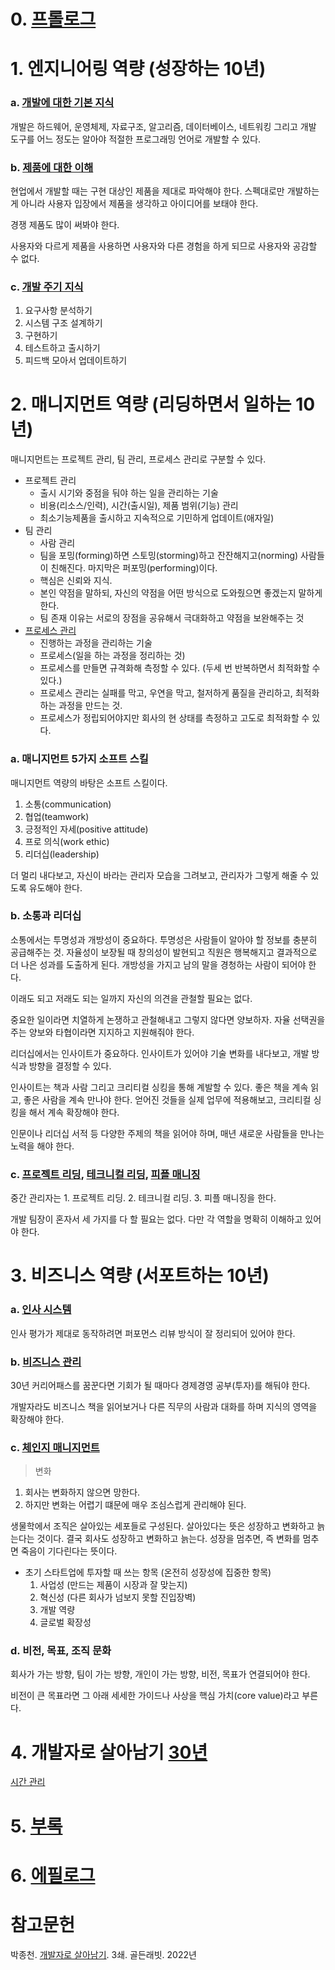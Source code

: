 # 0. [프롤로그](https://github.com/mildsalmon/Late_Night_Bookstore/blob/main/Book/%EA%B0%9C%EB%B0%9C%EC%9E%90%EB%A1%9C%EC%82%B4%EC%95%84%EB%82%A8%EA%B8%B0/0_%ED%94%84%EB%A1%A4%EB%A1%9C%EA%B7%B8.md)

# 1. 엔지니어링 역량 (성장하는 10년)

### a. [개발에 대한 기본 지식](https://github.com/mildsalmon/Late_Night_Bookstore/blob/main/Book/%EA%B0%9C%EB%B0%9C%EC%9E%90%EB%A1%9C%EC%82%B4%EC%95%84%EB%82%A8%EA%B8%B0/1_%EA%B0%9C%EB%B0%9C%EC%9E%90%EC%9D%98%EC%86%8C%EC%96%91.md)

개발은 하드웨어, 운영체제, 자료구조, 알고리즘, 데이터베이스, 네트워킹 그리고 개발 도구를 어느 정도는 알아야 적절한 프로그래밍 언어로 개발할 수 있다.

### b. [제품에 대한 이해](https://github.com/mildsalmon/Late_Night_Bookstore/blob/main/Book/%EA%B0%9C%EB%B0%9C%EC%9E%90%EB%A1%9C%EC%82%B4%EC%95%84%EB%82%A8%EA%B8%B0/2_%EA%B3%A0%EA%B0%9D%EC%9D%B4_%EC%9B%90%ED%95%98%EB%8A%94_%EC%A0%9C%ED%92%88_%EB%94%94%EC%9E%90%EC%9D%B8.md)

현업에서 개발할 때는 구현 대상인 제품을 제대로 파악해야 한다. 스펙대로만 개발하는 게 아니라 사용자 입장에서 제품을 생각하고 아이디어를 보태야 한다.

경쟁 제품도 많이 써봐야 한다.

사용자와 다르게 제품을 사용하면 사용자와 다른 경험을 하게 되므로 사용자와 공감할 수 없다.

### c. [개발 주기 지식](https://github.com/mildsalmon/Late_Night_Bookstore/blob/main/Book/%EA%B0%9C%EB%B0%9C%EC%9E%90%EB%A1%9C%EC%82%B4%EC%95%84%EB%82%A8%EA%B8%B0/3_30%EB%85%84%EA%B0%84_%EC%8B%A4%EC%B2%9C%ED%95%A0_%EA%B0%9C%EB%B0%9C_%EC%A3%BC%EA%B8%B0.md)

1. 요구사항 분석하기
2. 시스템 구조 설계하기
3. 구현하기
4. 테스트하고 출시하기
5. 피드백 모아서 업데이트하기


# 2. 매니지먼트 역량 (리딩하면서 일하는 10년)

매니지먼트는 프로젝트 관리, 팀 관리, 프로세스 관리로 구분할 수 있다. 

- 프로젝트 관리
  - 출시 시기와 중점을 둬야 하는 일을 관리하는 기술
  - 비용(리소스/인력), 시간(출시일), 제품 범위(기능) 관리
  - 최소기능제품을 출시하고 지속적으로 기민하게 업데이트(애자일)
- 팀 관리
  - 사람 관리
  - 팀을 포밍(forming)하면 스토밍(storming)하고 잔잔해지고(norming) 사람들이 친해진다. 마지막은 퍼포밍(performing)이다.
  - 핵심은 신뢰와 지식.
  - 본인 약점을 말하되, 자신의 약점을 어떤 방식으로 도와줬으면 좋겠는지 말하게 한다.
  - 팀 존재 이유는 서로의 장점을 공유해서 극대화하고 약점을 보완해주는 것
- [프로세스 관리](https://github.com/mildsalmon/Late_Night_Bookstore/blob/main/Book/%EA%B0%9C%EB%B0%9C%EC%9E%90%EB%A1%9C%EC%82%B4%EC%95%84%EB%82%A8%EA%B8%B0/7_%ED%94%84%EB%A1%9C%EC%84%B8%EC%8A%A4_%EB%B0%94%EB%A1%9C_%EC%84%B8%EC%9A%B0%EA%B8%B0.md)
  - 진행하는 과정을 관리하는 기술
  - 프로세스(일을 하는 과정을 정리하는 것)
  - 프로세스를 만들면 규격화해 측정할 수 있다. (두세 번 반복하면서 최적화할 수 있다.)
  - 프로세스 관리는 실패를 막고, 우연을 막고, 철저하게 품질을 관리하고, 최적화하는 과정을 만드는 것.
  - 프로세스가 정립되어야지만 회사의 현 상태를 측정하고 고도로 최적화할 수 있다.

### a. 매니지먼트 5가지 소프트 스킬

매니지먼트 역량의 바탕은 소프트 스킬이다.

1. 소통(communication)
2. 협업(teamwork)
3. 긍정적인 자세(positive attitude)
4. 프로 의식(work ethic)
5. 리더십(leadership)

더 멀리 내다보고, 자신이 바라는 관리자 모습을 그려보고, 관리자가 그렇게 해줄 수 있도록 유도해야 한다.

### b. 소통과 리더십

소통에서는 투명성과 개방성이 중요하다. 투명성은 사람들이 알아야 할 정보를 충분히 공급해주는 것. 자율성이 보장될 때 창의성이 발현되고 직원은 행복해지고 결과적으로 더 나은 성과를 도출하게 된다. 개방성을 가지고 남의 말을 경청하는 사람이 되어야 한다.  

이래도 되고 저래도 되는 일까지 자신의 의견을 관철할 필요는 없다.

중요한 일이라면 치열하게 논쟁하고 관철해내고 그렇지 않다면 양보하자. 자율 선택권을 주는 양보와 타협이라면 지지하고 지원해줘야 한다.

리더십에서는 인사이트가 중요하다. 인사이트가 있어야 기술 변화를 내다보고, 개발 방식과 방향을 결정할 수 있다.

인사이트는 책과 사람 그리고 크리티컬 싱킹을 통해 계발할 수 있다. 좋은 책을 계속 읽고, 좋은 사람을 계속 만나야 한다. 얻어진 것들을 실제 업무에 적용해보고, 크리티컬 싱킹을 해서 계속 확장해야 한다.

인문이나 리더십 서적 등 다양한 주제의 책을 읽어야 하며, 매년 새로운 사람들을 만나는 노력을 해야 한다.

### c. [프로젝트 리딩](https://github.com/mildsalmon/Late_Night_Bookstore/blob/main/Book/%EA%B0%9C%EB%B0%9C%EC%9E%90%EB%A1%9C%EC%82%B4%EC%95%84%EB%82%A8%EA%B8%B0/4_%EC%84%B1%EA%B3%B5%EC%9D%84_%EC%9D%B4%EB%81%84%EB%8A%94_%ED%94%84%EB%A1%9C%EC%A0%9D%ED%8A%B8_%EB%A6%AC%EB%93%9C.md), [테크니컬 리딩](https://github.com/mildsalmon/Late_Night_Bookstore/blob/main/Book/%EA%B0%9C%EB%B0%9C%EC%9E%90%EB%A1%9C%EC%82%B4%EC%95%84%EB%82%A8%EA%B8%B0/5_%EA%B8%B0%EC%88%A0_%EC%A3%BC%EB%8F%84_%ED%85%8C%ED%81%AC%EB%8B%88%EC%BB%AC_%EB%A6%AC%EB%93%9C.md), [피플 매니징](https://github.com/mildsalmon/Late_Night_Bookstore/blob/main/Book/%EA%B0%9C%EB%B0%9C%EC%9E%90%EB%A1%9C%EC%82%B4%EC%95%84%EB%82%A8%EA%B8%B0/6_%ED%96%89%EB%B3%B5%EC%9D%84_%EB%A7%8C%EB%93%9C%EB%8A%94_%ED%94%BC%ED%94%8C_%EB%A7%A4%EB%8B%88%EC%A0%80.md)

중간 관리자는 1. 프로젝트 리딩. 2. 테크니컬 리딩. 3. 피플 매니징을 한다.

개발 팀장이 혼자서 세 가지를 다 할 필요는 없다. 다만 각 역할을 명확히 이해하고 있어야 한다.

# 3. 비즈니스 역량 (서포트하는 10년)

### a. [인사 시스템](https://github.com/mildsalmon/Late_Night_Bookstore/blob/main/Book/%EA%B0%9C%EB%B0%9C%EC%9E%90%EB%A1%9C%EC%82%B4%EC%95%84%EB%82%A8%EA%B8%B0/8_%EC%9E%98_%EB%BD%91%EA%B3%A0_%EC%9E%98_%EB%93%A4%EC%96%B4%EA%B0%80%EA%B8%B0.md)

인사 평가가 제대로 동작하려면 퍼포먼스 리뷰 방식이 잘 정리되어 있어야 한다.

### b. [비즈니스 관리](https://github.com/mildsalmon/Late_Night_Bookstore/blob/main/Book/%EA%B0%9C%EB%B0%9C%EC%9E%90%EB%A1%9C%EC%82%B4%EC%95%84%EB%82%A8%EA%B8%B0/9_%EB%8F%88_%EB%90%98%EB%8A%94_%EC%82%AC%EC%97%85_%EB%A7%8C%EB%93%A4%EA%B8%B0.md)

30년 커리어패스를 꿈꾼다면 기회가 될 때마다 경제경영 공부(투자)를 해둬야 한다.

개발자라도 비즈니스 책을 읽어보거나 다른 직무의 사람과 대화를 하며 지식의 영역을 확장해야 한다.

### c. [체인지 매니지먼트](https://github.com/mildsalmon/Late_Night_Bookstore/blob/main/Book/%EA%B0%9C%EB%B0%9C%EC%9E%90%EB%A1%9C%EC%82%B4%EC%95%84%EB%82%A8%EA%B8%B0/10_%EB%B9%84%EC%A0%84%EC%9D%84_%EA%B3%B5%EC%9C%A0%ED%95%98%EB%8A%94_%EC%A1%B0%EC%A7%81_%EB%AC%B8%ED%99%94_%EB%A7%8C%EB%93%A4%EA%B8%B0.md)

> 변화

1. 회사는 변화하지 않으면 망한다.
2. 하지만 변화는 어렵기 떄문에 매우 조심스럽게 관리해야 된다.

생물학에서 조직은 살아있는 세포들로 구성된다. 살아있다는 뜻은 성장하고 변화하고 늙는다는 것이다. 결국 회사도 성장하고 변화하고 늙는다. 성장을 멈추면, 즉 변화를 멈추면 죽음이 기다린다는 뜻이다.

- 초기 스타트업에 투자할 때 쓰는 항목 (온전히 성장성에 집중한 항목)
  1. 사업성 (만드는 제품이 시장과 잘 맞는지)
  2. 혁신성 (다른 회사가 넘보지 못할 진입장벽)
  3. 개발 역량
  4. 글로벌 확장성

### d. 비전, 목표, 조직 문화

회사가 가는 방향, 팀이 가는 방향, 개인이 가는 방향, 비전, 목표가 연결되어야 한다.

비전이 큰 목표라면 그 아래 세세한 가이드나 사상을 핵심 가치(core value)라고 부른다.

# 4. 개발자로 살아남기 [30년](https://github.com/mildsalmon/Late_Night_Bookstore/blob/main/Book/%EA%B0%9C%EB%B0%9C%EC%9E%90%EB%A1%9C%EC%82%B4%EC%95%84%EB%82%A8%EA%B8%B0/12_30%EB%85%84_%EC%BB%A4%EB%A6%AC%EC%96%B4%ED%8C%A8%EC%8A%A4%EC%97%90%EC%84%9C_%EB%B0%B0%EC%9A%B4_%EA%B2%83.md)

[시간 관리](https://github.com/mildsalmon/Late_Night_Bookstore/blob/main/Book/%EA%B0%9C%EB%B0%9C%EC%9E%90%EB%A1%9C%EC%82%B4%EC%95%84%EB%82%A8%EA%B8%B0/11_%EC%8B%9C%EA%B0%84_%EA%B4%80%EB%A6%AC_%EB%B9%84%EB%B2%95.md)

# 5. [부록](https://github.com/mildsalmon/Late_Night_Bookstore/blob/main/Book/%EA%B0%9C%EB%B0%9C%EC%9E%90%EB%A1%9C%EC%82%B4%EC%95%84%EB%82%A8%EA%B8%B0/13_%EB%B6%80%EB%A1%9D.md)

# 6. [에필로그](https://github.com/mildsalmon/Late_Night_Bookstore/blob/main/Book/%EA%B0%9C%EB%B0%9C%EC%9E%90%EB%A1%9C%EC%82%B4%EC%95%84%EB%82%A8%EA%B8%B0/14_%EC%97%90%ED%95%84%EB%A1%9C%EA%B7%B8.md)


# 참고문헌

박종천. [개발자로 살아남기](https://product.kyobobook.co.kr/detail/S000001953766). 3쇄. 골든래빗. 2022년
